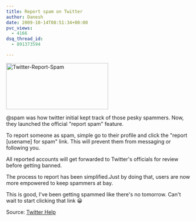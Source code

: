 ```yaml
---
title: Report spam on Twitter
author: Danesh
date: 2009-10-14T08:51:34+00:00
pvc_views:
  - 4166
dsq_thread_id:
  - 891373594

---
```

[<img loading="lazy" class="alignnone size-full wp-image-1786" title="Twitter-Report-Spam" src="/wp-content/uploads/2009/10/Twitter-Report-Spam.png" alt="Twitter-Report-Spam" width="277" height="126" />][1]

@spam was how twitter initial kept track of those pesky spammers. Now, they launched the official "report spam" feature.

To report someone as spam, simple go to their profile and click the "report [usename] for spam" link. This will prevent them from messaging or following you.

All reported accounts will get forwarded to Twitter's officials for review before getting banned.

The process to report has been simplified.Just by doing that, users are now more empowered to keep spammers at bay.

This is good, I've been getting spammed like there's no tomorrow. Can't wait to start clicking that link 😀

Source: [Twitter Help][2]

 [1]: /wp-content/uploads/2009/10/Twitter-Report-Spam.png
 [2]: http://help.twitter.com/forums/26810/entries/64986